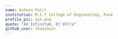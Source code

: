 ```yaml
---
name: Ashwin Patil
institution: M.I.T College of Engineering, Pune
profile_pic: ash.png
quote: "Ad Infinitum, Et Ultra"
github_user: theashwin
---
```


